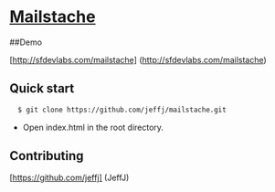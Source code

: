 # [Mailstache](http://sfdevlabs.com/mailstash)

##Demo

[http://sfdevlabs.com/mailstache] (http://sfdevlabs.com/mailstache)

## Quick start

```sh
  $ git clone https://github.com/jeffj/mailstache.git
```
* Open index.html in the root directory.



## Contributing

[https://github.com/jeffj] (JeffJ)
